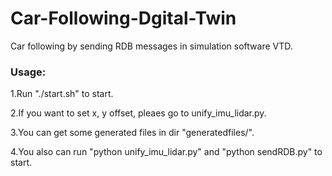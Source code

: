 # Car-Following-Dgital-Twin
Car following by sending RDB messages in simulation software VTD.
### Usage:
1.Run "./start.sh" to start.

2.If you want to set x, y offset, pleaes go to unify_imu_lidar.py.

3.You can get some generated files in dir "generatedfiles/".

4.You also can run "python unify_imu_lidar.py" and "python sendRDB.py" to start.
